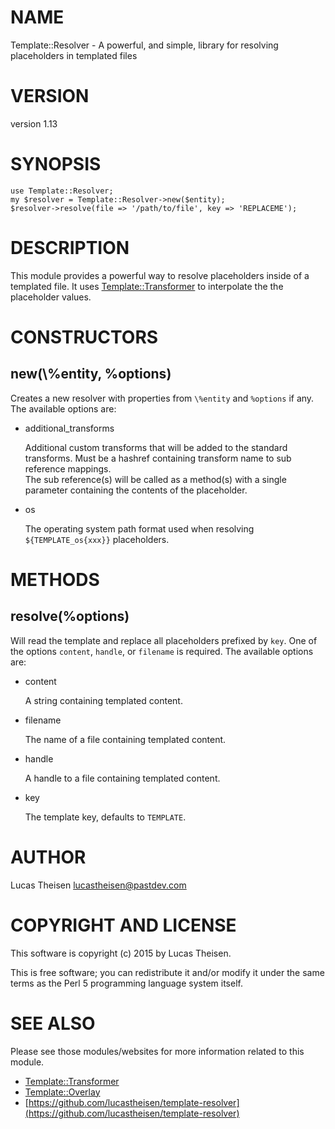 # NAME

Template::Resolver - A powerful, and simple, library for resolving placeholders in templated files

# VERSION

version 1.13

# SYNOPSIS

    use Template::Resolver;
    my $resolver = Template::Resolver->new($entity);
    $resolver->resolve(file => '/path/to/file', key => 'REPLACEME');

# DESCRIPTION

This module provides a powerful way to resolve placeholders inside of a templated file.
It uses [Template::Transformer](https://metacpan.org/pod/Template::Transformer) to interpolate the the placeholder values.

# CONSTRUCTORS

## new(\\%entity, %options)

Creates a new resolver with properties from `\%entity` and `%options` if any.  The
available options are:

- additional\_transforms

    Additional custom transforms that will be added to the standard transforms.
    Must be a hashref containing transform name to sub reference mappings.  
    The sub reference(s) will be called as a method(s) with a single parameter
    containing the contents of the placeholder.

- os

    The operating system path format used when resolving `${TEMPLATE_os{xxx}}` placeholders.

# METHODS

## resolve(%options)

Will read the template and replace all placeholders prefixed by `key`. One of the 
options `content`, `handle`, or `filename` is required.  The available options are:

- content

    A string containing templated content.

- filename

    The name of a file containing templated content.

- handle

    A handle to a file containing templated content.

- key

    The template key, defaults to `TEMPLATE`.

# AUTHOR

Lucas Theisen <lucastheisen@pastdev.com>

# COPYRIGHT AND LICENSE

This software is copyright (c) 2015 by Lucas Theisen.

This is free software; you can redistribute it and/or modify it under
the same terms as the Perl 5 programming language system itself.

# SEE ALSO

Please see those modules/websites for more information related to this module.

- [Template::Transformer](https://metacpan.org/pod/Template::Transformer)
- [Template::Overlay](https://metacpan.org/pod/Template::Overlay)
- [https://github.com/lucastheisen/template-resolver](https://github.com/lucastheisen/template-resolver)
